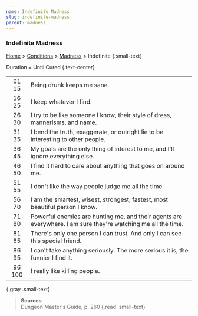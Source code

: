 ```yaml
---
name: Indefinite Madness
slug: indefinite-madness
parent: madness
---
```

### Indefinite Madness
 [Home](dm-operations-center) > [Conditions](conditions) > [Madness](madness) > Indefinite {.small-text}

Duration = Until Cured {.text-center}

|||
|:-----:|---|
| 01 15 | Being drunk keeps me sane. |
| 16 25 | I keep whatever I find.  |
| 26 30 | I try to be like someone I know, their style of dress, mannerisms, and name.|
| 31 35 | I bend the truth, exaggerate, or outright lie to be interesting to other people. |
| 36 45 | My goals are the only thing of interest to me, and I'll ignore everything else. |
| 46 50 | I find it hard to care about anything that goes on around me.|
| 51 55 | I don't like the way people judge me all the time.|
| 56 70 | I am the smartest, wisest, strongest, fastest, most beautiful person I know. |
| 71 80 | Powerful enemies are hunting me, and their agents are everywhere. I am sure they're watching me all the time. |
| 81 85 | There's only one person I can trust. And only I can see this special friend. |
| 86 95 | I can't take anything seriously. The more serious it is, the funnier I find it. |
| 96 100 | I really like killing people. |
{.gray .small-text}

> **Sources** <br/>
> Dungeon Master's Guide, p. 260
{.read .small-text}